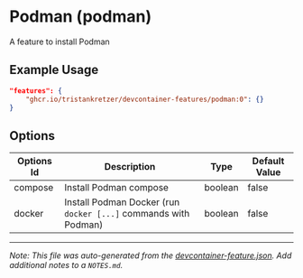 
# Podman (podman)

A feature to install Podman

## Example Usage

```json
"features": {
    "ghcr.io/tristankretzer/devcontainer-features/podman:0": {}
}
```

## Options

| Options Id | Description | Type | Default Value |
|-----|-----|-----|-----|
| compose | Install Podman compose | boolean | false |
| docker | Install Podman Docker (run `docker [...]` commands with Podman) | boolean | false |



---

_Note: This file was auto-generated from the [devcontainer-feature.json](https://github.com/tristankretzer/devcontainer-features/blob/main/src/podman/devcontainer-feature.json).  Add additional notes to a `NOTES.md`._
